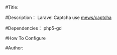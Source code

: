 #Title:

#Description：
Laravel Captcha use [mews/captcha](https://github.com/mewebstudio/captcha.git)

#Dependencies：
    php5-gd


#How To Configure

#Author:
